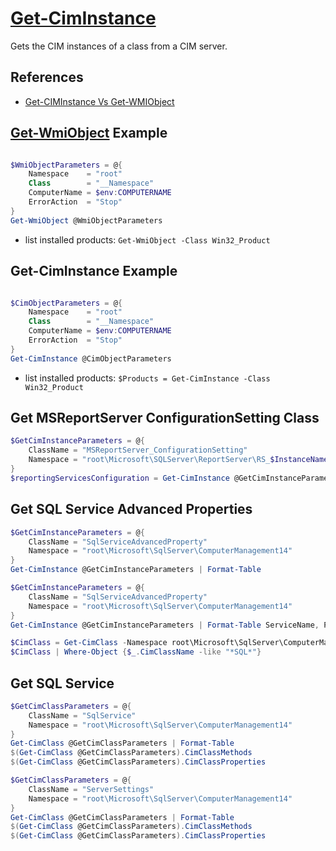 # [Get-CimInstance](https://docs.microsoft.com/en-us/powershell/module/cimcmdlets/get-ciminstance)

Gets the CIM instances of a class from a CIM server.

## References

- [Get-CIMInstance Vs Get-WMIObject](https://blog.ipswitch.com/get-ciminstance-vs-get-wmiobject-whats-the-difference)

## [Get-WmiObject](https://docs.microsoft.com/en-us/powershell/module/microsoft.powershell.management/get-wmiobject) Example

```powershell

$WmiObjectParameters = @{
    Namespace    = "root"
    Class        = "__Namespace"
    ComputerName = $env:COMPUTERNAME
    ErrorAction  = "Stop"
}
Get-WmiObject @WmiObjectParameters

```

- list installed products: `Get-WmiObject -Class Win32_Product`

## Get-CimInstance Example

```powershell

$CimObjectParameters = @{
    Namespace    = "root"
    Class        = "__Namespace"
    ComputerName = $env:COMPUTERNAME
    ErrorAction  = "Stop"
}
Get-CimInstance @CimObjectParameters

```

- list installed products: `$Products = Get-CimInstance -Class Win32_Product`

## Get MSReportServer ConfigurationSetting Class

```powershell
$GetCimInstanceParameters = @{
    ClassName = "MSReportServer_ConfigurationSetting"
    Namespace = "root\Microsoft\SQLServer\ReportServer\RS_$InstanceName\v$sqlVersion\Admin"
}
$reportingServicesConfiguration = Get-CimInstance @GetCimInstanceParameters
```

## Get SQL Service Advanced Properties

```powershell
$GetCimInstanceParameters = @{
    ClassName = "SqlServiceAdvancedProperty"
    Namespace = "root\Microsoft\SqlServer\ComputerManagement14"
}
Get-CimInstance @GetCimInstanceParameters | Format-Table
```

```powershell
$GetCimInstanceParameters = @{
    ClassName = "SqlServiceAdvancedProperty"
    Namespace = "root\Microsoft\SqlServer\ComputerManagement14"
}
Get-CimInstance @GetCimInstanceParameters | Format-Table ServiceName, PropertyName, PropertyStrValue
```

```powershell
$CimClass = Get-CimClass -Namespace root\Microsoft\SqlServer\ComputerManagement14
$CimClass | Where-Object {$_.CimClassName -like "*SQL*"}
```

## Get SQL Service

```powershell
$GetCimClassParameters = @{
    ClassName = "SqlService"
    Namespace = "root\Microsoft\SqlServer\ComputerManagement14"
}
Get-CimClass @GetCimClassParameters | Format-Table
$(Get-CimClass @GetCimClassParameters).CimClassMethods
$(Get-CimClass @GetCimClassParameters).CimClassProperties
```

```powershell
$GetCimClassParameters = @{
    ClassName = "ServerSettings"
    Namespace = "root\Microsoft\SqlServer\ComputerManagement14"
}
Get-CimClass @GetCimClassParameters | Format-Table
$(Get-CimClass @GetCimClassParameters).CimClassMethods
$(Get-CimClass @GetCimClassParameters).CimClassProperties
```
